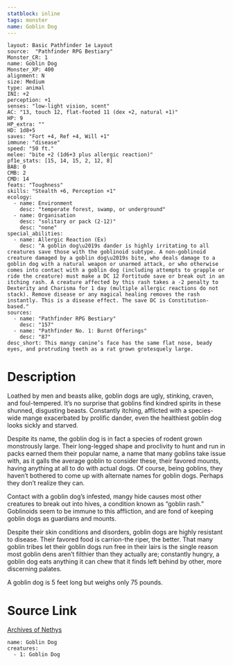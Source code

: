 ```yaml
---
statblock: inline
tags: monster
name: Goblin Dog
---
```

```statblock
layout: Basic Pathfinder 1e Layout
source:  "Pathfinder RPG Bestiary"
Monster_CR: 1
name: Goblin Dog
Monster_XP: 400
alignment: N
size: Medium
type: animal
INI: +2
perception: +1
senses: "low-light vision, scent"
AC: "13, touch 12, flat-footed 11 (dex +2, natural +1)"
HP: 9
HP_extra: ""
HD: 1d8+5
saves: "Fort +4, Ref +4, Will +1"
immune: "disease"
speed: "50 ft."
melee: "bite +2 (1d6+3 plus allergic reaction)"
pf1e_stats: [15, 14, 15, 2, 12, 8]
BAB: 0
CMB: 2
CMD: 14
feats: "Toughness"
skills: "Stealth +6, Perception +1"
ecology:
  - name: Environment
    desc: "temperate forest, swamp, or underground"
  - name: Organisation
    desc: "solitary or pack (2-12)"
    desc: "none"
special_abilities:
  - name: Allergic Reaction (Ex)
    desc: "A goblin dog\u2019s dander is highly irritating to all creatures save those with the goblinoid subtype. A non-goblinoid creature damaged by a goblin dog\u2019s bite, who deals damage to a goblin dog with a natural weapon or unarmed attack, or who otherwise comes into contact with a goblin dog (including attempts to grapple or ride the creature) must make a DC 12 Fortitude save or break out in an itching rash. A creature affected by this rash takes a -2 penalty to Dexterity and Charisma for 1 day (multiple allergic reactions do not stack). Remove disease or any magical healing removes the rash instantly. This is a disease effect. The save DC is Constitution-based."
sources:
  - name: "Pathfinder RPG Bestiary"
    desc: "157"
  - name: "Pathfinder No. 1: Burnt Offerings"
    desc: "87"
desc_short: This mangy canine’s face has the same flat nose, beady eyes, and protruding teeth as a rat grown grotesquely large.
```
# Description
Loathed by men and beasts alike, goblin dogs are ugly, stinking, craven, and foul-tempered. It’s no surprise that goblins find kindred spirits in these shunned, disgusting beasts. Constantly itching, afflicted with a species-wide mange exacerbated by prolific dander, even the healthiest goblin dog looks sickly and starved.

Despite its name, the goblin dog is in fact a species of rodent grown monstrously large. Their long-legged shape and proclivity to hunt and run in packs earned them their popular name, a name that many goblins take issue with, as it galls the average goblin to consider these, their favored mounts, having anything at all to do with actual dogs. Of course, being goblins, they haven’t bothered to come up with alternate names for goblin dogs. Perhaps they don’t realize they can.

Contact with a goblin dog’s infested, mangy hide causes most other creatures to break out into hives, a condition known as “goblin rash.” Goblinoids seem to be immune to this affliction, and are fond of keeping goblin dogs as guardians and mounts.

Despite their skin conditions and disorders, goblin dogs are highly resistant to disease. Their favored food is carrion-the riper, the better. That many goblin tribes let their goblin dogs run free in their lairs is the single reason most goblin dens aren’t filthier than they actually are; constantly hungry, a goblin dog eats anything it can chew that it finds left behind by other, more discerning palates.

A goblin dog is 5 feet long but weighs only 75 pounds.
# Source Link
[Archives of Nethys](https://aonprd.com/MonsterDisplay.aspx?ItemName=Goblin%20Dog)
```encounter-table
name: Goblin Dog
creatures:
  - 1: Goblin Dog
```
